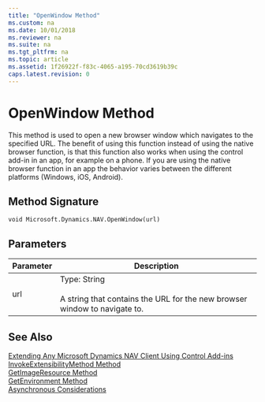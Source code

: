 ```yaml
---
title: "OpenWindow Method"
ms.custom: na
ms.date: 10/01/2018
ms.reviewer: na
ms.suite: na
ms.tgt_pltfrm: na
ms.topic: article
ms.assetid: 1f26922f-f83c-4065-a195-70cd3619b39c
caps.latest.revision: 0
---
```


# OpenWindow Method
This method is used to open a new browser window which navigates to the specified URL. The benefit of using this function instead of using the native browser function, is that this function also works when using the control add-in in an app, for example on a phone. If you are using the native browser function in an app the behavior varies between the different platforms (Windows, iOS, Android).

## Method Signature  
 `void Microsoft.Dynamics.NAV.OpenWindow(url)`  
  
## Parameters  
  
|Parameter|Description|  
|---------|-----------|  
|url      |Type: String <br /><br /> A string that contains the URL for the new browser window to navigate to.|  
  
  
## See Also  
 [Extending Any Microsoft Dynamics NAV Client Using Control Add-ins](Extending-Any-Microsoft-Dynamics-NAV-Client-Using-Control-Add-ins.md)   
 [InvokeExtensibilityMethod Method](InvokeExtensibilityMethod-Method.md)   
 [GetImageResource Method](GetImageResource-Method.md)   
 [GetEnvironment Method](GetEnvironment-Method.md)  
 [Asynchronous Considerations](Asynchronous-Considerations.md)
